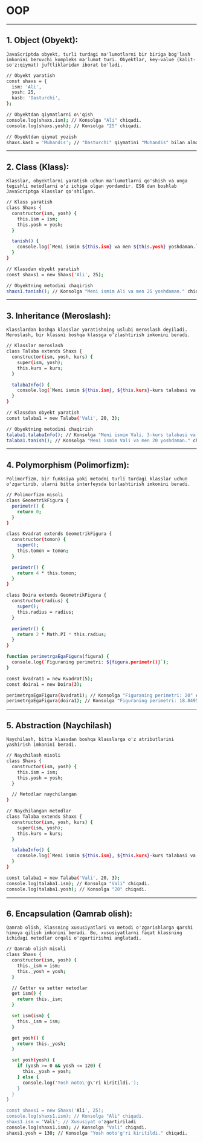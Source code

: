 # OOP
---
## 1. Object (Obyekt):
``
JavaScriptda obyekt, turli turdagi ma'lumotlarni bir biriga bog'lash imkonini beruvchi kompleks ma'lumot turi. Obyektlar, key-value (kalit-so'z:qiymat) juftliklaridan iborat bo'ladi.
``
```sh
// Obyekt yaratish
const shaxs = {
  ism: 'Ali',
  yosh: 25,
  kasb: 'Dasturchi',
};

// Obyektdan qiymatlarni o\'qish
console.log(shaxs.ism); // Konsolga "Ali" chiqadi.
console.log(shaxs.yosh); // Konsolga "25" chiqadi.

// Obyektdan qiymat yozish
shaxs.kasb = 'Muhandis'; // "Dasturchi" qiymatini "Muhandis" bilan almashtiradi.

```
---
## 2. Class (Klass):
``
Klasslar, obyektlarni yaratish uchun ma'lumotlarni qo'shish va unga tegishli metodlarni o'z ichiga olgan yordamdir. ES6 dan boshlab JavaScriptga klasslar qo'shilgan.
``
```sh
// Klass yaratish
class Shaxs {
  constructor(ism, yosh) {
    this.ism = ism;
    this.yosh = yosh;
  }

  tanish() {
    console.log(`Meni ismim ${this.ism} va men ${this.yosh} yoshdaman.`);
  }
}

// Klassdan obyekt yaratish
const shaxs1 = new Shaxs('Ali', 25);

// Obyektning metodini chaqirish
shaxs1.tanish(); // Konsolga "Meni ismim Ali va men 25 yoshdaman." chiqadi.
```
---
## 3. Inheritance (Meroslash):
``
Klasslardan boshqa klasslar yaratishning uslubi meroslash deyiladi. Meroslash, bir klassni boshqa klassga o'zlashtirish imkonini beradi.
``
```sh
// Klasslar meroslash
class Talaba extends Shaxs {
  constructor(ism, yosh, kurs) {
    super(ism, yosh);
    this.kurs = kurs;
  }

  talabaInfo() {
    console.log(`Meni ismim ${this.ism}, ${this.kurs}-kurs talabasi va men ${this.yosh} yoshdaman.`);
  }
}

// Klassdan obyekt yaratish
const talaba1 = new Talaba('Vali', 20, 3);

// Obyektning metodini chaqirish
talaba1.talabaInfo(); // Konsolga "Meni ismim Vali, 3-kurs talabasi va men 20 yoshdaman." chiqadi.
talaba1.tanish(); // Konsolga "Meni ismim Vali va men 20 yoshdaman." chiqadi.
```
---
## 4. Polymorphism (Polimorfizm):
``
Polimorfizm, bir funksiya yoki metodni turli turdagi klasslar uchun o'zgartirib, ularni bitta interfeysda birlashtirish imkonini beradi.
``
```sh
// Polimorfizm misoli
class GeometrikFigura {
  perimetr() {
    return 0;
  }
}

class Kvadrat extends GeometrikFigura {
  constructor(tomon) {
    super();
    this.tomon = tomon;
  }

  perimetr() {
    return 4 * this.tomon;
  }
}

class Doira extends GeometrikFigura {
  constructor(radius) {
    super();
    this.radius = radius;
  }

  perimetr() {
    return 2 * Math.PI * this.radius;
  }
}

function perimetrgaEgaFigura(figura) {
  console.log(`Figuraning perimetri: ${figura.perimetr()}`);
}

const kvadrat1 = new Kvadrat(5);
const doira1 = new Doira(3);

perimetrgaEgaFigura(kvadrat1); // Konsolga "Figuraning perimetri: 20" chiqadi.
perimetrgaEgaFigura(doira1); // Konsolga "Figuraning perimetri: 18.84955592153876" chiqadi.
```
---
## 5. Abstraction (Naychilash)
``
Naychilash, bitta klassdan boshqa klasslarga o'z atributlarini yashirish imkonini beradi.
``
```sh
// Naychilash misoli
class Shaxs {
  constructor(ism, yosh) {
    this.ism = ism;
    this.yosh = yosh;
  }

  // Metodlar naychilangan
}

// Naychilangan metodlar
class Talaba extends Shaxs {
  constructor(ism, yosh, kurs) {
    super(ism, yosh);
    this.kurs = kurs;
  }

  talabaInfo() {
    console.log(`Meni ismim ${this.ism}, ${this.kurs}-kurs talabasi va men ${this.yosh} yoshdaman.`);
  }
}

const talaba1 = new Talaba('Vali', 20, 3);
console.log(talaba1.ism); // Konsolga "Vali" chiqadi.
console.log(talaba1.yosh); // Konsolga "20" chiqadi.
```
---
## 6. Encapsulation (Qamrab olish):
``
Qamrab olish, klassning xususiyatlari va metodi o'zgarishlarga qarshi himoya qilish imkonini beradi. Bu, xususiyatlarni faqat klassning ichidagi metodlar orqali o'zgartirishni anglatadi.
``

```sh
// Qamrab olish misoli
class Shaxs {
  constructor(ism, yosh) {
    this._ism = ism;
    this._yosh = yosh;
  }

  // Getter va setter metodlar
  get ism() {
    return this._ism;
  }

  set ism(ism) {
    this._ism = ism;
  }

  get yosh() {
    return this._yosh;
  }

  set yosh(yosh) {
    if (yosh >= 0 && yosh <= 120) {
      this._yosh = yosh;
    } else {
      console.log('Yosh noto\'g\'ri kiritildi.');
    }
  }
}

const shaxs1 = new Shaxs('Ali', 25);
console.log(shaxs1.ism); // Konsolga "Ali" chiqadi.
shaxs1.ism = 'Vali'; // Xususiyat o'zgartiriladi
console.log(shaxs1.ism); // Konsolga "Vali" chiqadi.
shaxs1.yosh = 130; // Konsolga "Yosh noto'g'ri kiritildi." chiqadi.

```

